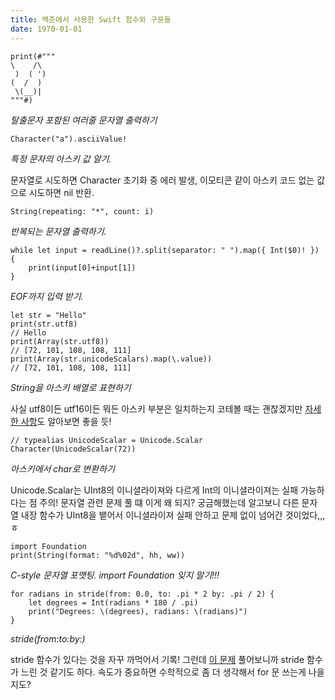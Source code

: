 ```yaml
---
title: 백준에서 사용한 Swift 함수와 구문들
date: 1970-01-01
---
```


``` {class="language-swift"}
print(#"""
\    /\
 )  ( ')
(  /  )
 \(__)|
"""#)
```
*탈출문자 포함된 여러줄 문자열 출력하기*

``` {class="language-swift"}
Character("a").asciiValue!
```
*특정 문자의 아스키 값 알기.*

문자열로 시도하면 Character 초기화 중 에러 발생, 이모티콘 같이 아스키 코드 없는 값으로 시도하면 nil 반환. 


``` {class="language-swift"}
String(repeating: "*", count: i)
```
*반복되는 문자열 출력하기.*

``` {class="language-swift"}
while let input = readLine()?.split(separator: " ").map({ Int($0)! }) {
    print(input[0]+input[1])
}
```
*EOF까지 입력 받기.*

``` {class="language-swift"}
let str = "Hello"
print(str.utf8) 
// Hello
print(Array(str.utf8)) 
// [72, 101, 108, 108, 111]
print(Array(str.unicodeScalars).map(\.value)) 
// [72, 101, 108, 108, 111]
```
*String을 아스키 배열로 표현하기*

사실 utf8이든 utf16이든 뭐든 아스키 부분은 일치하는지 코테볼 때는 괜찮겠지만 [자세한 사항](https://shyi0200.tistory.com/m/28)도 알아보면 좋을 듯!

``` {class="language-swift"}
// typealias UnicodeScalar = Unicode.Scalar
Character(UnicodeScalar(72))
```
*아스키에서 char로 변환하기* 

Unicode.Scalar는 UInt8의 이니셜라이져와 다르게 Int의 이니셜라이져는 실패 가능하다는 점 주의! 문자열 관련 문제 풀 떄 이게 왜 되지? 궁금해했는데 알고보니 다른 문자열 내장 함수가 UInt8을 뱉어서 이니셜라이져 실패 안하고 문제 없이 넘어간 것이었다,,,ㅎ

``` {class="language-swift"}
import Foundation
print(String(format: "%d%02d", hh, ww))
```
*C-style 문자열 포맷팅. import Foundation 잊지 말기!!!*

``` {class="language-swift"}
for radians in stride(from: 0.0, to: .pi * 2 by: .pi / 2) {
    let degrees = Int(radians * 180 / .pi)
    print("Degrees: \(degrees), radians: \(radians)")
}
```
*stride(from:to:by:)*

stride 함수가 있다는 것을 자꾸 까먹어서 기록! 그런데 [이 문제](https://www.acmicpc.net/problem/1929) 풀어보니까 stride 함수가 느린 것 같기도 하다. 속도가 중요하면 수학적으로 좀 더 생각해서 for 문 쓰는게 나을지도?
